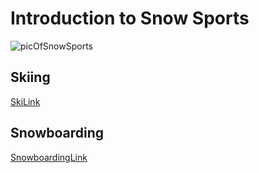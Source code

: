 # Introduction to Snow Sports

![picOfSnowSports](link)

## Skiing

[SkiLink](link)

## Snowboarding

[SnowboardingLink](link)